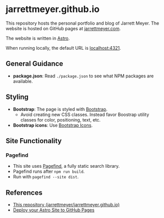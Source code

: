 # jarrettmeyer.github.io

This repository hosts the personal portfolio and blog of Jarrett Meyer. The website is hosted on GitHub pages at [jarrettmeyer.com](https://jarrettmeyer.com).

The website is written in [Astro](https://docs.astro.build/en/getting-started/).

When running locally, the default URL is [localhost:4321](http://localhost:4321).

## General Guidance

- **package.json**: Read `./package.json` to see what NPM packages are available.

## Styling

- **Bootstrap**: The page is styled with [Bootstrap](https://getbootstrap.com/docs/5.3/getting-started/introduction/). 
  - Avoid creating new CSS classes. Instead favor Boostrap utility classes for color, positioning, text, etc.
- **Bootstrap icons**: Use [Bootstrap Icons](https://icons.getbootstrap.com/).

## Site Functionality

### Pagefind

- This site uses [Pagefind](https://pagefind.app/), a fully static search library. 
- Pagefind runs after `npm run build`.
- Run with `pagefind --site dist`.

## References

- [This repository (jarrettmeyer/jarrettmeyer.github.io)](https://github.com/jarrettmeyer/jarrettmeyer.github.io)
- [Deploy your Astro Site to GitHub Pages](https://docs.astro.build/en/guides/deploy/github/)
